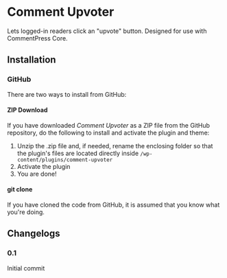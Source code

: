 Comment Upvoter
===============

Lets logged-in readers click an "upvote" button. Designed for use with CommentPress Core.

## Installation ##

### GitHub ###

There are two ways to install from GitHub:

#### ZIP Download ####

If you have downloaded *Comment Upvoter* as a ZIP file from the GitHub repository, do the following to install and activate the plugin and theme:

1. Unzip the .zip file and, if needed, rename the enclosing folder so that the plugin's files are located directly inside `/wp-content/plugins/comment-upvoter`
2. Activate the plugin
4. You are done!

#### git clone ####

If you have cloned the code from GitHub, it is assumed that you know what you're doing.

## Changelogs ##

### 0.1 ###

Initial commit